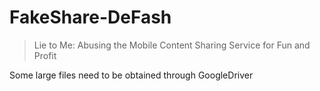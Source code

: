 # FakeShare-DeFash
> Lie to Me: Abusing the Mobile Content Sharing Service for Fun and Profit

Some large files need to be obtained through GoogleDriver
